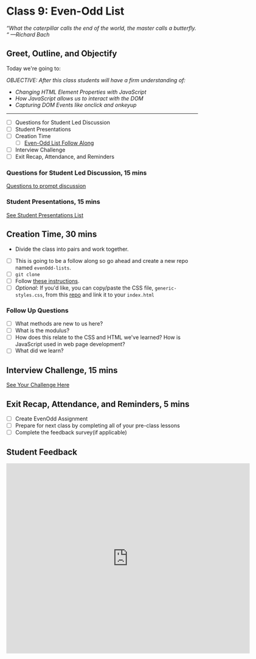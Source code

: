 # Class 9: Even-Odd List

<!-- ! HIDE FROM STUDENT; INSTRUCTOR ONLY CONTENT -->
<!-- ## Instructor Only Content - HIDE FROM STUDENTS -->

<!-- ! END INSTRUCTOR ONLY CONTENT -->

*“What the caterpillar calls the end of the world, the master calls a butterfly. “ —Richard Bach*

## Greet, Outline, and Objectify

<!-- SMART: Specific, Measurable, Attainable, Relevant, and Timely. -->
<!-- https://examples.yourdictionary.com/well-written-examples-of-learning-objectives.html -->

Today we're going to:
  
*OBJECTIVE: After this class students will have a firm understanding of:*

* *Changing HTML Element Properties with JavaScript*
* *How JavaScript allows us to interact with the DOM*
* *Capturing DOM Events like onclick and onkeyup*

*****

- [ ] Questions for Student Led Discussion
- [ ] Student Presentations
- [ ] Creation Time
    * [ ] [Even-Odd List Follow Along](./../additionalResources/bonusMaterial/evenOddFollowAlong.md)
- [ ] Interview Challenge
- [ ] Exit Recap, Attendance, and Reminders

### Questions for Student Led Discussion, 15 mins
<!-- This section should be structured with the 5E model: https://lesley.edu/article/empowering-students-the-5e-model-explained -->

[Questions to prompt discussion](./../additionalResources/questionsForDiscussion/qfd-class-9.md)

### Student Presentations, 15 mins

[See Student Presentations List](./../additionalResources/studentPresentations.md)

## Creation Time, 30 mins

- Divide the class into pairs and work together.
- [ ] This is going to be a follow along so go ahead and create a new repo named `evenOdd-lists`.
- [ ] `git clone`
- [ ] Follow [these instructions](./../additionalResources/bonusMaterial/evenOddFollowAlong.md).
- [ ] *Optional*: If you'd like, you can copy/paste the CSS file, `generic-styles.css`, from this [repo](https://github.com/AustinCodingAcademy/101-important-to-do-list) and link it to your `index.html`

### Follow Up Questions

- [ ] What methods are new to us here?
- [ ] What is the modulus?
- [ ] How does this relate to the CSS and HTML we've learned? How is JavaScript used in web page development?
- [ ] What did we learn?

## Interview Challenge, 15 mins
<!-- The last two E happen here: elaborate and evaluate  -->
<!-- this sections should have a challenge that can be solved with the skills they've learned since their last class. -->
<!-- ! HIDDEN CONTENT: INSTRUCTOR ONLY -->
[See Your Challenge Here](./../additionalResources/interviewChallenges.md)
<!-- ! END HIDDEN CONTENT: INSTRUCTOR ONLY -->

## Exit Recap, Attendance, and Reminders, 5 mins

- [ ] Create EvenOdd Assignment
- [ ] Prepare for next class by completing all of your pre-class lessons
- [ ] Complete the feedback survey(if applicable)

## Student Feedback

<iframe src="https://docs.google.com/forms/d/e/1FAIpQLSd85nNCk_MdnaXCsX7fWl3vYgcqvozzlK2cKq26d2g67Zh8Kg/viewform?embedded=true" width="640" height="500" frameborder="0" marginheight="0" marginwidth="0">Loading…</iframe>

<!-- <iframe id="openedx-zollege" src="https://openedx.zollege.com/feedback" style="width: 100%; height: 500px; border: 0">Browser not compatible.</iframe>
<script src="https://openedx.zollege.com/assets/index.js" type="application/javascript"></script> -->

<!-- TODO Create 3 question exit questions -->

<!-- TODO INSERT Student Feedback From -->

<!-- TODO INSERT *HIDDEN* Instructor Feedback Form -->
